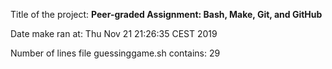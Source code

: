 Title of the project: __Peer-graded Assignment: Bash, Make, Git, and GitHub__

Date make ran at:
Thu Nov 21 21:26:35 CEST 2019

Number of lines file guessinggame.sh contains:
      29
